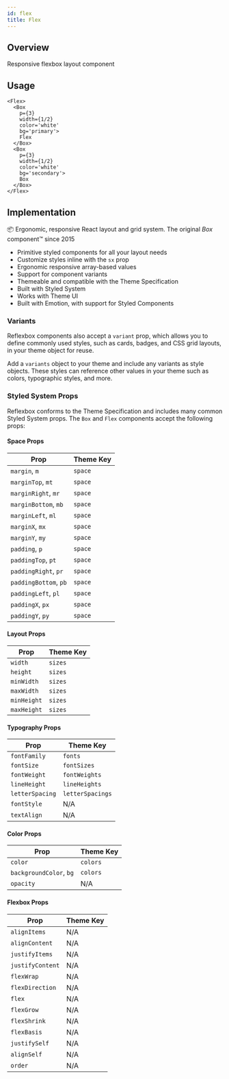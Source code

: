 ```yaml
---
id: flex
title: Flex
---
```


## Overview
Responsive flexbox layout component

## Usage

```tsx live title=flex enableSwitchTheme enableExportToCodePen enableHideEditor
<Flex>
  <Box
    p={3}
    width={1/2}
    color='white'
    bg='primary'>
    Flex
  </Box>
  <Box
    p={3}
    width={1/2}
    color='white'
    bg='secondary'>
    Box
  </Box>
</Flex>
```

## Implementation

📦  Ergonomic, responsive React layout and grid system.
The original *Box* component™ since 2015

- Primitive styled components for all your layout needs
- Customize styles inline with the `sx` prop
- Ergonomic responsive array-based values
- Support for component variants
- Themeable and compatible with the Theme Specification
- Built with Styled System
- Works with Theme UI
- Built with Emotion, with support for Styled Components

### Variants

Reflexbox components also accept a `variant` prop, which allows you to define commonly used styles,
such as cards, badges, and CSS grid layouts, in your theme object for reuse.

Add a `variants` object to your theme and include any variants as style objects. These styles can reference other values in your theme such as colors, typographic styles, and more.
### Styled System Props

Reflexbox conforms to the Theme Specification and includes many common Styled System props.
The `Box` and `Flex` components accept the following props:

#### Space Props

Prop | Theme Key
---|---
`margin`, `m`         | `space`
`marginTop`, `mt`     | `space`
`marginRight`, `mr`   | `space`
`marginBottom`, `mb`  | `space`
`marginLeft`, `ml`  | `space`
`marginX`, `mx`  | `space`
`marginY`, `my`  | `space`
`padding`, `p`         | `space`
`paddingTop`, `pt`     | `space`
`paddingRight`, `pr`   | `space`
`paddingBottom`, `pb`  | `space`
`paddingLeft`, `pl`    | `space`
`paddingX`, `px`  | `space`
`paddingY`, `py`  | `space`

#### Layout Props

Prop | Theme Key
---|---
`width` | `sizes`
`height` | `sizes`
`minWidth` | `sizes`
`maxWidth` | `sizes`
`minHeight` | `sizes`
`maxHeight` | `sizes`

#### Typography Props

Prop | Theme Key
---|---
`fontFamily` | `fonts`
`fontSize` | `fontSizes`
`fontWeight` | `fontWeights`
`lineHeight` | `lineHeights`
`letterSpacing` | `letterSpacings`
`fontStyle` | N/A
`textAlign` | N/A

#### Color Props

Prop | Theme Key
---|---
`color` | `colors`
`backgroundColor`, `bg` | `colors`
`opacity` | N/A

#### Flexbox Props

Prop | Theme Key
---|---
`alignItems` | N/A
`alignContent` | N/A
`justifyItems` | N/A
`justifyContent` | N/A
`flexWrap` | N/A
`flexDirection` | N/A
`flex` | N/A
`flexGrow` | N/A
`flexShrink` | N/A
`flexBasis` | N/A
`justifySelf` | N/A
`alignSelf` | N/A
`order` | N/A

